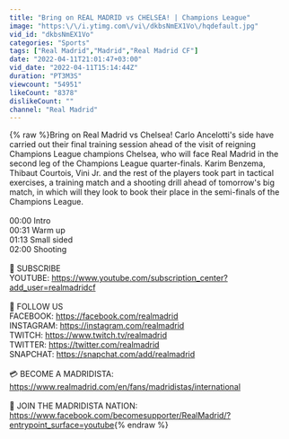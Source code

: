 ```yaml
---
title: "Bring on REAL MADRID vs CHELSEA! | Champions League"
image: "https:\/\/i.ytimg.com\/vi\/dkbsNmEX1Vo\/hqdefault.jpg"
vid_id: "dkbsNmEX1Vo"
categories: "Sports"
tags: ["Real Madrid","Madrid","Real Madrid CF"]
date: "2022-04-11T21:01:47+03:00"
vid_date: "2022-04-11T15:14:44Z"
duration: "PT3M3S"
viewcount: "54951"
likeCount: "8378"
dislikeCount: ""
channel: "Real Madrid"
---
```

{% raw %}Bring on Real Madrid vs Chelsea! Carlo Ancelotti's side have carried out their final training session ahead of the visit of reigning Champions League champions Chelsea, who will face Real Madrid in the second leg of the Champions League quarter-finals. Karim Benzema, Thibaut Courtois, Vini Jr. and the rest of the players took part in tactical exercises, a training match and a shooting drill ahead of tomorrow's big match, in which will they look to book their place in the semi-finals of the Champions League.<br /><br />00:00 Intro<br />00:31 Warm up<br />01:13 Small sided<br />02:00 Shooting<br /><br />🎥  SUBSCRIBE <br />YOUTUBE: <a rel="nofollow" target="blank" href="https://www.youtube.com/subscription_center?add_user=realmadridcf">https://www.youtube.com/subscription_center?add_user=realmadridcf</a><br /><br />📱 FOLLOW US <br />FACEBOOK: <a rel="nofollow" target="blank" href="https://facebook.com/realmadrid">https://facebook.com/realmadrid</a><br />INSTAGRAM: <a rel="nofollow" target="blank" href="https://instagram.com/realmadrid">https://instagram.com/realmadrid</a><br />TWITCH: <a rel="nofollow" target="blank" href="https://www.twitch.tv/realmadrid">https://www.twitch.tv/realmadrid</a><br />TWITTER: <a rel="nofollow" target="blank" href="https://twitter.com/realmadrid">https://twitter.com/realmadrid</a><br />SNAPCHAT: <a rel="nofollow" target="blank" href="https://snapchat.com/add/realmadrid">https://snapchat.com/add/realmadrid</a><br /><br />💳 BECOME A MADRIDISTA: <a rel="nofollow" target="blank" href="https://www.realmadrid.com/en/fans/madridistas/international">https://www.realmadrid.com/en/fans/madridistas/international</a><br /><br />🙌 JOIN THE MADRIDISTA NATION: <br /><a rel="nofollow" target="blank" href="https://www.facebook.com/becomesupporter/RealMadrid/?entrypoint_surface=youtube">https://www.facebook.com/becomesupporter/RealMadrid/?entrypoint_surface=youtube</a>{% endraw %}
